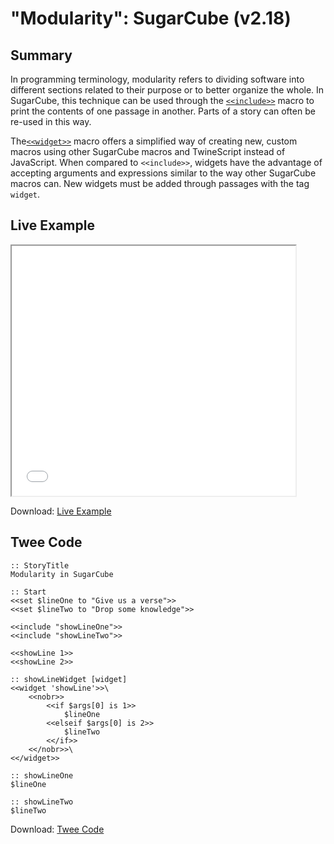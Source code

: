 # "Modularity": SugarCube (v2.18)

## Summary

In programming terminology, modularity refers to dividing software into different sections related to their purpose or to better organize the whole. In SugarCube, this technique can be used through the [`<<include>>`](http://www.motoslave.net/sugarcube/2/docs/macros.html#macros-include) macro to print the contents of one passage in another. Parts of a story can often be re-used in this way.

The[`<<widget>>`](http://www.motoslave.net/sugarcube/2/docs/macros.html#macros-widget) macro offers a simplified way of creating new, custom macros using other SugarCube macros and TwineScript instead of JavaScript. When compared to `<<include>>`, widgets have the advantage of accepting arguments and expressions similar to the way other SugarCube macros can. New widgets must be added through passages with the tag `widget`.

## Live Example

<section>
<iframe src="sugarcube_modularity_example.html" height=400 width=90%></iframe>

Download: <a href="sugarcube_modularity_example.html" target="_blank">Live Example</a>
</section>

## Twee Code

```
:: StoryTitle
Modularity in SugarCube

:: Start
<<set $lineOne to "Give us a verse">>
<<set $lineTwo to "Drop some knowledge">>

<<include "showLineOne">>
<<include "showLineTwo">>

<<showLine 1>>
<<showLine 2>>

:: showLineWidget [widget]
<<widget 'showLine'>>\
    <<nobr>>
        <<if $args[0] is 1>>
            $lineOne
        <<elseif $args[0] is 2>>
            $lineTwo
        <</if>>
    <</nobr>>\
<</widget>>

:: showLineOne
$lineOne

:: showLineTwo
$lineTwo
```

Download: <a href="sugarcube_modularity_twee.txt" target="_blank">Twee Code</a>

